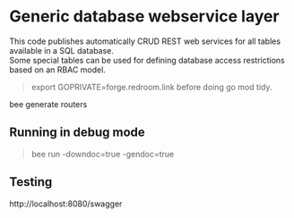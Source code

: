 Generic database webservice layer
=================================
This code publishes automatically CRUD REST web services for all tables available in a SQL database.  
Some special tables can be used for defining database access restrictions based on an RBAC model.

> export GOPRIVATE=forge.redroom.link
before doing go mod tidy.

bee generate routers

Running in debug mode
---------------------
> bee run -downdoc=true -gendoc=true

Testing
-------
 http://localhost:8080/swagger
 